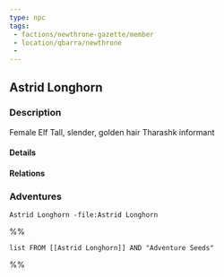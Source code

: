 ```yaml
---
type: npc
tags:
 - factions/newthrone-gazette/member
 - location/qbarra/newthrone
 - 
---
```


## Astrid Longhorn

### Description
Female Elf
Tall, slender, golden hair
Tharashk informant

#### Details

#### Relations


### Adventures
```query
Astrid Longhorn -file:Astrid Longhorn
```

%%
```dataview
list FROM [[Astrid Longhorn]] AND "Adventure Seeds"
```
%%